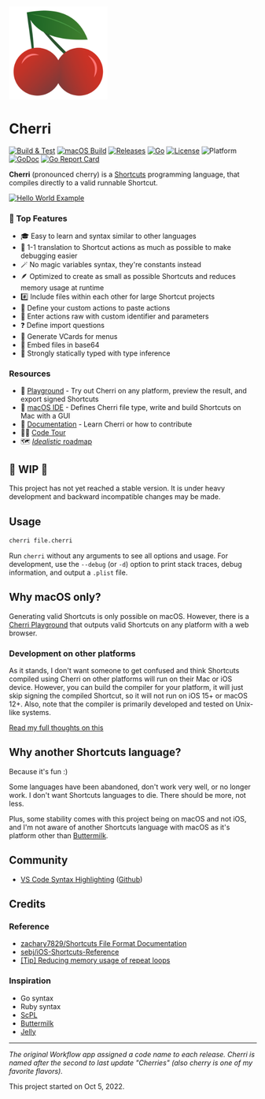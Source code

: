 <img src="https://github.com/electrikmilk/cherri/blob/main/assets/cherri_icon.png" width="200"/>

# Cherri

[![Build & Test](https://github.com/electrikmilk/cherri/actions/workflows/go.yml/badge.svg)](https://github.com/electrikmilk/cherri/actions/workflows/go.yml)
[![macOS Build](https://github.com/electrikmilk/cherri/actions/workflows/go-macos.yml/badge.svg)](https://github.com/electrikmilk/cherri/actions/workflows/go-macos.yml)
[![Releases](https://img.shields.io/github/v/release/electrikmilk/cherri?include_prereleases)](https://github.com/electrikmilk/cherri/releases)
[![Go](https://img.shields.io/github/go-mod/go-version/electrikmilk/cherri)](https://github.com/electrikmilk/cherri/blob/main/go.mod)
[![License](https://img.shields.io/github/license/electrikmilk/cherri)](https://github.com/electrikmilk/cherri/blob/main/LICENSE)
![Platform](https://img.shields.io/badge/platform-macOS-red)
[![GoDoc](https://godoc.org/github.com/golang/gddo?status.svg)](https://pkg.go.dev/github.com/electrikmilk/cherri?tab=doc)
[![Go Report Card](https://goreportcard.com/badge/github.com/electrikmilk/cherri)](https://goreportcard.com/report/github.com/electrikmilk/cherri)

**Cherri** (pronounced cherry) is a [Shortcuts](https://apps.apple.com/us/app/shortcuts/id1462947752) programming language, that compiles directly to a valid runnable Shortcut.

[![Hello World Example](https://github.com/electrikmilk/cherri/assets/4368524/4205308b-4358-47c9-a1b4-66930c8db1c2)](https://playground.cherrilang.org)

### 🌟 Top Features

- 🎓 Easy to learn and syntax similar to other languages
- 🐞 1-1 translation to Shortcut actions as much as possible to make debugging easier
- 🪄 No magic variables syntax, they're constants instead
- 🪶 Optimized to create as small as possible Shortcuts and reduces memory usage at runtime
- #️⃣ Include files within each other for large Shortcut projects
- 🔧 Define your custom actions to paste actions
- 🥩 Enter actions raw with custom identifier and parameters
- ❓ Define import questions
- 📇 Generate VCards for menus
- 📄 Embed files in base64
- 🔢 Strongly statically typed with type inference

### Resources

- 🛝 [Playground](https://playground.cherrilang.org/) - Try out Cherri on any platform, preview the result, and export signed Shortcuts
- 🍒 [macOS IDE](https://github.com/electrikmilk/cherri-macos-app) - Defines Cherri file type, write and build Shortcuts on Mac with a GUI
- 📄 [Documentation](https://cherrilang.org/language/) - Learn Cherri or how to contribute
- 🧑‍💻 [Code Tour](https://youtu.be/gU8TsI96uww)
- 🗺️ [_Idealistic_ roadmap](https://github.com/electrikmilk/cherri/wiki/Project-Roadmap)

## 📣 WIP 📣

This project has not yet reached a stable version. It is under heavy development and backward
incompatible changes may be made.

## Usage

```bash
cherri file.cherri
```

Run `cherri` without any arguments to see all options and usage. For development, use the `--debug` (or `-d`) option to print
stack traces, debug information, and output a `.plist` file.

## Why macOS only?

Generating valid Shortcuts is only possible on macOS. However, there is a [Cherri Playground](https://playground.cherrilang.org) that outputs valid Shortcuts on any platform with a web
browser.

### Development on other platforms

As it stands, I don't want someone to get confused and think Shortcuts compiled using Cherri on other platforms will run
on their Mac or iOS device. However, you can build the compiler for your platform, it will just skip signing the
compiled Shortcut, so it will not run on iOS 15+ or macOS 12+. Also, note that the compiler is primarily developed and
tested on Unix-like systems.

[Read my full thoughts on this](https://github.com/electrikmilk/cherri/wiki/Why-macOS-only%3F)

## Why another Shortcuts language?

Because it's fun :)

Some languages have been abandoned, don't work very well, or no longer work. I don't want Shortcuts languages to die.
There should be more, not less.

Plus, some stability comes with this project being on macOS and not iOS, and I'm not aware of another Shortcuts language with macOS as it's platform other than [Buttermilk](https://github.com/zachary7829/Buttermilk).

## Community

- [VS Code Syntax Highlighting](https://marketplace.visualstudio.com/items?itemName=erenyenigul.cherri) ([Github](https://github.com/erenyenigul/cherri-vscode-highlight))

## Credits

### Reference

- [zachary7829/Shortcuts File Format Documentation](https://zachary7829.github.io/blog/shortcuts/fileformat)
- [sebj/iOS-Shortcuts-Reference](https://github.com/sebj/iOS-Shortcuts-Reference)
- [[Tip] Reducing memory usage of repeat loops](https://www.reddit.com/r/shortcuts/comments/taceg7/tip_reducing_memory_usage_of_repeat_loops/)

### Inspiration

- Go syntax
- Ruby syntax
- [ScPL](https://github.com/pfgithub/scpl)
- [Buttermilk](https://github.com/zachary7829/Buttermilk)
- [Jelly](https://jellycuts.com)

---

_The original Workflow app assigned a code name to each release. Cherri is named after the second to last
update "Cherries" (also cherry is one of my favorite flavors)._

This project started on Oct 5, 2022.
